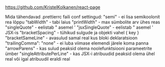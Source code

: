 https://github.com/KristelKolkanen/react-page

Mida tähendavad .prettierrc faili conf settingud:
"semi" - ei lisa semikoolonit rea lõppu
"tabWidth" - tabi laius
"printWidth" - max sümbolite arv ühes reas
"singleQuote" - eelistab " asemel '
"jsxSingleQuote" - eelistab " asemel ' JSX-is
"bracketSpacing" - tühikud sulgude ja objekti vahel { key }
"bracketSameLine" - avasulud samal real kus bloki deklaratsioon
"trailingComma": "none" - ei luba viimase elemendi järele koma panna
"arrowParens" - kas sulud peaksid olema noolefunktsiooni parameetrite ümber
"singleAttributePerLine" - kas JSX-i atribuudid peaksid olema ühel real või igal atribuudil eraldi real
